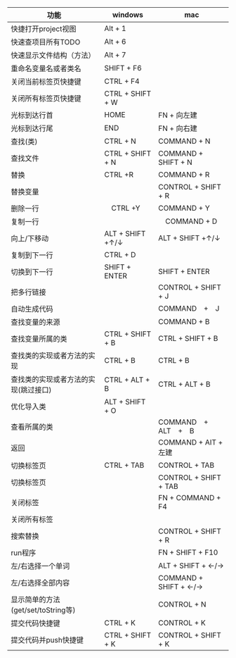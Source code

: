 |功能|windows|mac|
|---|---|---
|快捷打开project视图 | Alt + 1 |
|快速查项目所有TODO | Alt + 6 |
|快速显示文件结构（方法）| Alt + 7 |
|重命名变量名或者类名 | SHIFT + F6　|
|关闭当前标签页快捷键 | CTRL + F4　|
|关闭所有标签页快捷键 | CTRL + SHIFT + W |
|光标到达行首 | HOME | FN + 向左建
|光标到达行尾 | END | FN + 向右建
|查找(类) | CTRL + N | COMMAND + N
|查找文件 | CTRL + SHIFT + N | COMMAND + SHIFT + N
|替换| CTRL +R | COMMAND + R
|替换变量|| CONTROL + SHIFT + R
|删除一行|　CTRL +Y | COMMAND + Y
|复制一行 ||　COMMAND + D
|向上/下移动| ALT + SHIFT +↑/↓| ALT + SHIFT +↑/↓
|复制到下一行 | CTRL + D | 
|切换到下一行 | SHIFT + ENTER | SHIFT + ENTER
|把多行链接 || CONTROL + SHIFT + J
|自动生成代码 || COMMAND　+　J
|查找变量的来源 || COMMAND + B 
|查找变量所属的类|CTRL + SHIFT + B　| CTRL + SHIFT + B
|查找类的实现或者方法的实现| CTRL + B | CTRL + B
|查找类的实现或者方法的实现(跳过接口)| CTRL + ALT + B | CTRL + ALT + B	
|优化导入类 | ALT + SHIFT + O | 	
|查看所属的类|| COMMAND　+　ALT　+　B
|返回 || COMMAND + AIT + 左建
|切换标签页 | CTRL + TAB | CONTROL + TAB 
|切换标签页 || CONTROL + SHIFT + TAB
|关闭标签 || FN + COMMAND + F4
|关闭所有标签 ||
|搜索替换|| CONTROL + SHIFT + R
|run程序|| FN + SHIFT + F10
|左/右选择一个单词|| ALT + SHIFT + ←/→
|左/右选择全部内容|| COMMAND + SHIFT + ←/→
|显示简单的方法(get/set/toString等)|| CONTROL + N
|提交代码快捷键 | CTRL + K | CONTROL + K
|提交代码并push快捷键 | CTRL + SHIFT + K | CONTROL + SHIFT + K

